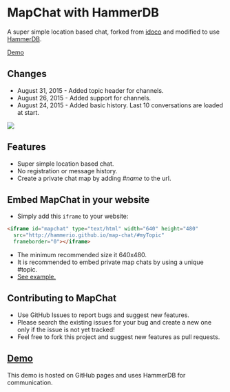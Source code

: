 # MapChat with HammerDB
A super simple location based chat, forked from [idoco](https://github.com/idoco/map-chat) and modified to use [HammerDB](http://hammerio.com).

[Demo](http://hammerio.github.io/map-chat)

## Changes
- August 31, 2015 - Added topic header for channels.
- August 26, 2015 - Added support for channels.
- August 24, 2015 - Added basic history. Last 10 conversations are loaded at start.

![](https://raw.githubusercontent.com/idoco/map-chat/master/map-chat.png)

## Features
- Super simple location based chat.
- No registration or message history.
- Create a private chat map by adding <i>#name</i> to the url.

## Embed MapChat in your website
 - Simply add this `iframe` to your website:
```html
<iframe id="mapchat" type="text/html" width="640" height="480"
  src="http://hammerio.github.io/map-chat/#myTopic"
  frameborder="0"></iframe>
```
- The minimum recommended size it 640x480.
- It is recommended to embed private map chats by using a unique #topic.
- [See example.](http://idoco.svbtle.com/embed-mapchat-in-your-website)

## Contributing to MapChat
- Use GitHub Issues to report bugs and suggest new features. 
- Please search the existing issues for your bug and create a new one only if the issue is not yet tracked!
- Feel free to fork this project and suggest new features as pull requests.

## [Demo](http://hammerio.github.io/map-chat)
This demo is hosted on GitHub pages and uses HammerDB for communication.
